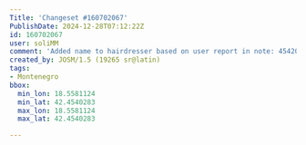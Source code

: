 ```yaml
---
Title: 'Changeset #160702067'
PublishDate: 2024-12-28T07:12:22Z
id: 160702067
user: soliMM
comment: 'Added name to hairdresser based on user report in note: 4542004'
created_by: JOSM/1.5 (19265 sr@latin)
tags:
- Montenegro
bbox:
  min_lon: 18.5581124
  min_lat: 42.4540283
  max_lon: 18.5581124
  max_lat: 42.4540283

---
```


